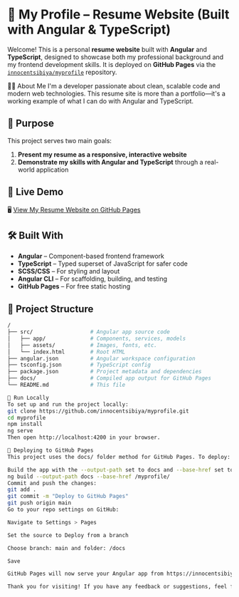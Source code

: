 # 🧠 My Profile – Resume Website (Built with Angular & TypeScript)

Welcome! This is a personal **resume website** built with **Angular** and **TypeScript**, designed to showcase both my professional background and my frontend development skills. It is deployed on **GitHub Pages** via the [`innocentsibiya/myprofile`](https://github.com/innocentsibiya/myprofile) repository.

🙋‍♂️ About Me
I'm a developer passionate about clean, scalable code and modern web technologies. This resume site is more than a portfolio—it's a working example of what I can do with Angular and TypeScript.

## 🌟 Purpose

This project serves two main goals:

1. **Present my resume as a responsive, interactive website**
2. **Demonstrate my skills with Angular and TypeScript** through a real-world application

## 🚀 Live Demo

🖥️ [View My Resume Website on GitHub Pages](https://innocentsibiya.github.io/myprofile/)

## 🛠️ Built With

- **Angular** – Component-based frontend framework
- **TypeScript** – Typed superset of JavaScript for safer code
- **SCSS/CSS** – For styling and layout
- **Angular CLI** – For scaffolding, building, and testing
- **GitHub Pages** – For free static hosting

## 📁 Project Structure

```bash
/
├── src/                  # Angular app source code
│   ├── app/              # Components, services, models
│   ├── assets/           # Images, fonts, etc.
│   └── index.html        # Root HTML
├── angular.json          # Angular workspace configuration
├── tsconfig.json         # TypeScript config
├── package.json          # Project metadata and dependencies
├── docs/                 # Compiled app output for GitHub Pages
└── README.md             # This file

🧪 Run Locally
To set up and run the project locally:
git clone https://github.com/innocentsibiya/myprofile.git
cd myprofile
npm install
ng serve
Then open http://localhost:4200 in your browser.

🚀 Deploying to GitHub Pages
This project uses the docs/ folder method for GitHub Pages. To deploy:

Build the app with the --output-path set to docs and --base-href set to your repo name:
ng build --output-path docs --base-href /myprofile/
Commit and push the changes:
git add .
git commit -m "Deploy to GitHub Pages"
git push origin main
Go to your repo settings on GitHub:

Navigate to Settings > Pages

Set the source to Deploy from a branch

Choose branch: main and folder: /docs

Save

GitHub Pages will now serve your Angular app from https://innocentsibiya.github.io/myprofile/

Thank you for visiting! If you have any feedback or suggestions, feel free to open an issue or connect with me.